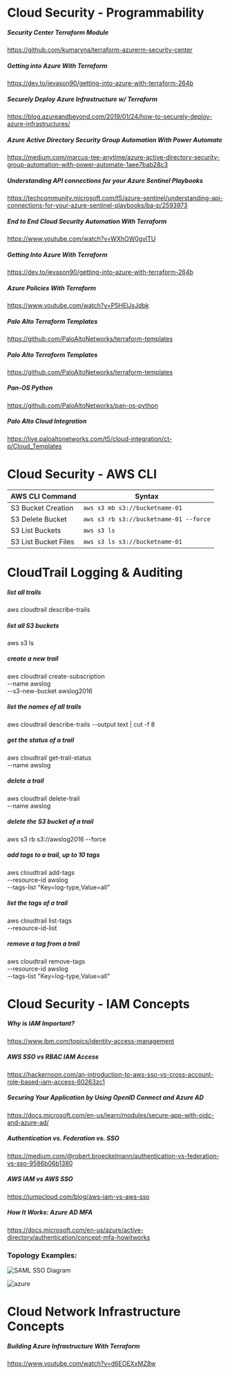 # Cloud Security - Programmability

##### Security Center Terraform Module
https://github.com/kumarvna/terraform-azurerm-security-center

##### Getting into Azure With Terraform
https://dev.to/jevason90/getting-into-azure-with-terraform-264b

##### Securely Deploy Azure Infrastructure w/ Terraform
https://blog.azureandbeyond.com/2019/01/24/how-to-securely-deploy-azure-infrastructures/

##### Azure Active Directory Security Group Automation With Power Automate
https://medium.com/marcus-tee-anytime/azure-active-directory-security-group-automation-with-power-automate-1aee7bab28c3

##### Understanding API connections for your Azure Sentinel Playbooks
https://techcommunity.microsoft.com/t5/azure-sentinel/understanding-api-connections-for-your-azure-sentinel-playbooks/ba-p/2593973

##### End to End Cloud Security Automation With Terraform
https://www.youtube.com/watch?v=WXhOW0gvlTU

##### Getting Into Azure With Terraform
https://dev.to/jevason90/getting-into-azure-with-terraform-264b

##### Azure Policies With Terraform
https://www.youtube.com/watch?v=P5HElJxJdbk

##### Palo Alto Terraform Templates
https://github.com/PaloAltoNetworks/terraform-templates

##### Palo Alto Terraform Templates
https://github.com/PaloAltoNetworks/terraform-templates

##### Pan-OS Python
https://github.com/PaloAltoNetworks/pan-os-python

##### Palo Alto Cloud Integration
https://live.paloaltonetworks.com/t5/cloud-integration/ct-p/Cloud_Templates

# Cloud Security - AWS CLI
AWS CLI Command | Syntax 
------------ | -------------
S3 Bucket Creation | ```aws s3 mb s3://bucketname-01```
S3 Delete Bucket | ```aws s3 rb s3://bucketname-01 --force```
S3 List Buckets | ```aws s3 ls```
S3 List Bucket Files | ```aws s3 ls s3://bucketname-01```



# CloudTrail Logging & Auditing
##### list all trails
aws cloudtrail describe-trails

##### list all S3 buckets
aws s3 ls

##### create a new trail
aws cloudtrail create-subscription \
    --name awslog \
    --s3-new-bucket awslog2016

##### list the names of all trails
aws cloudtrail describe-trails --output text | cut -f 8

##### get the status of a trail
aws cloudtrail get-trail-status \
    --name awslog

##### delete a trail
aws cloudtrail delete-trail \
    --name awslog

##### delete the S3 bucket of a trail
aws s3 rb s3://awslog2016 --force

##### add tags to a trail, up to 10 tags
aws cloudtrail add-tags \
    --resource-id awslog \
    --tags-list "Key=log-type,Value=all"

##### list the tags of a trail
aws cloudtrail list-tags \
    --resource-id-list 

##### remove a tag from a trail
aws cloudtrail remove-tags \
    --resource-id awslog \
    --tags-list "Key=log-type,Value=all"


# Cloud Security - IAM Concepts

##### Why is IAM Important?
https://www.ibm.com/topics/identity-access-management

##### AWS SSO vs RBAC IAM Access
https://hackernoon.com/an-introduction-to-aws-sso-vs-cross-account-role-based-iam-access-60263zc1

##### Securing Your Application by Using OpenID Connect and Azure AD
https://docs.microsoft.com/en-us/learn/modules/secure-app-with-oidc-and-azure-ad/

##### Authentication vs. Federation vs. SSO
https://medium.com/@robert.broeckelmann/authentication-vs-federation-vs-sso-9586b06b1380

##### AWS IAM vs AWS SSO
https://jumpcloud.com/blog/aws-iam-vs-aws-sso

##### How It Works: Azure AD MFA
https://docs.microsoft.com/en-us/azure/active-directory/authentication/concept-mfa-howitworks

### Topology Examples:

![SAML SSO Diagram](https://user-images.githubusercontent.com/87448126/127930799-f7f85c4d-89ee-4db4-b661-a5dd623beb14.png)

![azure](https://user-images.githubusercontent.com/87448126/127947311-a0280959-4fd9-4039-ba3f-bde9804741cb.png)




# Cloud Network Infrastructure Concepts

##### Building Azure Infrastructure With Terraform
https://www.youtube.com/watch?v=d6EOEXxMZ8w



